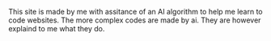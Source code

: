 This site is made by me with assitance of an AI algorithm to help me learn to code websites.
The more complex codes are made by ai. They are however explaind to me what they do. 
